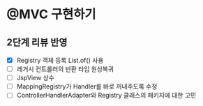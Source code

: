 # @MVC 구현하기

## 2단계 리뷰 반영
- [x] Registry 객체 등록 List.of() 사용
- [ ] 레거시 컨트롤러의 반환 타입 원상복귀
- [ ] JspView 상수
- [ ] MappingRegistry가 Handler를 바로 꺼내주도록 수정
- [ ] ControllerHandlerAdapter와 Registry 클래스의 패키지에 대한 고민